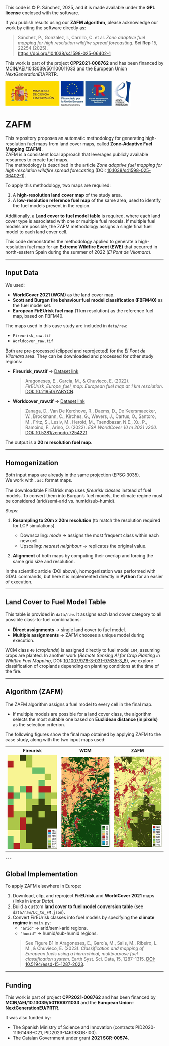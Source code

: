This code is © P. Sánchez, 2025, and it is made available under the **GPL license** enclosed with the software.

If you publish results using our **ZAFM algorithm**, please acknowledge our work by citing the software directly as:

> Sánchez, P., González, I., Carrillo, C. et al. *Zone adaptive fuel mapping for high resolution wildfire spread forecasting.* **Sci Rep** 15, 22254 (2025).  
> https://doi.org/10.1038/s41598-025-06402-1

This work is part of the project **CPP2021-008762** and has been financed by MCIN/AEI/10.13039/501100011033 and the European Union *NextGenerationEU*/PRTR.

<img src="/media/logo.jpg" alt="Project logos" width="400"/>

# ZAFM  

This repository proposes an automatic methodology for generating high-resolution fuel maps from land cover maps, called **Zone-Adaptive Fuel Mapping (ZAFM)**.  
ZAFM is a consistent local approach that leverages publicly available resources to create fuel maps.  
The methodology is described in the article *Zone adaptive fuel mapping for high-resolution wildfire spread forecasting* (DOI: [10.1038/s41598-025-06402-1](https://doi.org/10.1038/s41598-025-06402-1)).

To apply this methodology, two maps are required:  
1. A **high-resolution land cover map** of the study area.  
2. A **low-resolution reference fuel map** of the same area, used to identify the fuel models present in the region.  

Additionally, a **Land cover to fuel model table** is required, where each land cover type is associated with one or multiple fuel models. If multiple fuel models are possible, the ZAFM methodology assigns a single final fuel model to each land cover cell.  

This code demonstrates the methodology applied to generate a high-resolution fuel map for an **Extreme Wildfire Event (EWE)** that occurred in north-eastern Spain during the summer of 2022 (*El Pont de Vilomara*).  

---

## Input Data  

We used:  
- **WorldCover 2021 (WCM)** as the land cover map.  
- **Scott and Burgan fire behaviour fuel model classification (FBFM40)** as the fuel model set.  
- **European FirEUrisk fuel map** (1 km resolution) as the reference fuel map, based on FBFM40.  

The maps used in this case study are included in `data/raw`:  
- `Fireurisk_raw.tif`  
- `Worldcover_raw.tif`  

Both are pre-processed (clipped and reprojected) for the *El Pont de Vilomara* area. They can be downloaded and processed for other study regions:  

- **Fireurisk_raw.tif** → [Dataset link](https://edatos.consorciomadrono.es/dataset.xhtml?persistentId=doi:10.21950/YABYCN)  
  > Aragoneses, E., Garcia, M., & Chuvieco, E. (2022). *FirEUrisk_Europe_fuel_map: European fuel map at 1 km resolution*. [DOI: 10.21950/YABYCN](https://doi.org/10.21950/YABYCN).  

- **Worldcover_raw.tif** → [Dataset link](https://worldcover2021.esa.int/downloader)  
  > Zanaga, D., Van De Kerchove, R., Daems, D., De Keersmaecker, W., Brockmann, C., Kirches, G., Wevers, J., Cartus, O., Santoro, M., Fritz, S., Lesiv, M., Herold, M., Tsendbazar, N.E., Xu, P., Ramoino, F., Arino, O. (2022). *ESA WorldCover 10 m 2021 v200*. [DOI: 10.5281/zenodo.7254221](https://doi.org/10.5281/zenodo.7254221).  

The output is a **20 m resolution fuel map**.  

---

## Homogenization  

Both input maps are already in the same projection (EPSG:3035).  
We work with `.asc` format maps.  

The downloadable FirEUrisk map uses *fireurisk classes* instead of fuel models. To convert them into Burgan’s fuel models, the climate regime must be considered (arid/semi-arid vs. humid/sub-humid).  

Steps:  
1. **Resampling to 20m x 20m resolution** (to match the resolution required for LCP simulations).  
   - Downscaling: *mode* → assigns the most frequent class within each new cell.  
   - Upscaling: *nearest neighbour* → replicates the original value.  

2. **Alignment** of both maps by computing their overlap and forcing the same grid size and resolution.  

In the scientific article (DOI above), homogenization was performed with GDAL commands, but here it is implemented directly in **Python** for an easier of execution.  

---

## Land Cover to Fuel Model Table  

This table is provided in `data/raw`. It assigns each land cover category to all possible class-to-fuel combinations:  
- **Direct assignments** → single land cover to fuel model.  
- **Multiple assignments** → ZAFM chooses a unique model during execution.  

WCM class `40` (*croplands*) is assigned directly to fuel model `104`, assuming crops are planted. In another work (*Remote Sensing AI for Crop Planting in Wildfire Fuel Mapping*, DOI: [10.1007/978-3-031-97635-3_8](https://doi.org/10.1007/978-3-031-97635-3_8)), we explore classification of croplands depending on planting conditions at the time of the fire.  

---

## Algorithm (ZAFM)  

The ZAFM algorithm assigns a fuel model to every cell in the final map.  
- If multiple models are possible for a land cover class, the algorithm selects the most suitable one based on **Euclidean distance (in pixels)** as the selection criterion.  

The following figures show the final map obtained by applying ZAFM to the case study, along with the two input maps used:

<table>
  <tr>
    <th>Fireurisk</th>
    <th>WCM</th>
    <th>ZAFM</th>
  </tr>
  <tr>
    <td><img src="media/fireurisk.png" alt="Fireurisk" width="200"></td>
    <td><img src="media/wcm.png" alt="WCM" width="200"></td>
    <td><img src="media/zafm.png" alt="ZAFM" width="200"></td>
  </tr>
</table>
---

## Global Implementation  

To apply ZAFM elsewhere in Europe:  
1. Download, clip, and reproject **FirEUrisk** and **WorldCover 2021** maps (links in *Input Data*).  
2. Build a custom **land cover to fuel model conversion table** (see `data/raw/LC_to_FM.json`).  
3. Convert FirEUrisk classes into fuel models by specifying the **climate regime** in `main.py`:  
   - `"arid"` → arid/semi-arid regions.  
   - `"humid"` → humid/sub-humid regions.  
   > See Figure B1 in Aragoneses, E., García, M., Salis, M., Ribeiro, L. M., & Chuvieco, E. (2023). *Classification and mapping of European fuels using a hierarchical, multipurpose fuel classification system*. Earth Syst. Sci. Data, 15, 1287–1315. [DOI: 10.5194/essd-15-1287-2023](https://doi.org/10.5194/essd-15-1287-2023).  

---

## Funding  

This work is part of project **CPP2021-008762** and has been financed by **MCIN/AEI/10.13039/501100011033** and the **European Union–NextGenerationEU/PRTR**.  

It was also funded by:  
- The Spanish Ministry of Science and Innovation (contracts PID2020-113614RB-C21, PID2023-146193OB-I00).  
- The Catalan Government under grant **2021 SGR-00574**.  


